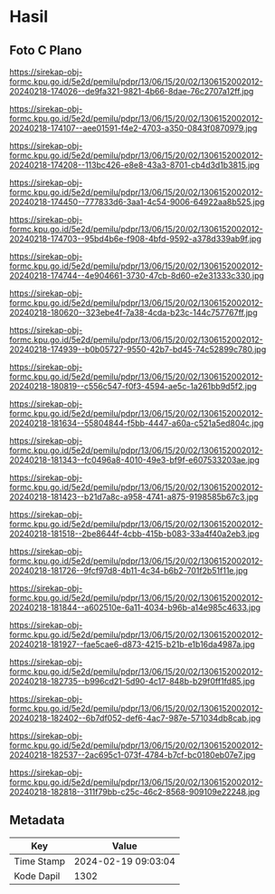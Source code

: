 # Hasil

## Foto C Plano

https://sirekap-obj-formc.kpu.go.id/5e2d/pemilu/pdpr/13/06/15/20/02/1306152002012-20240218-174026--de9fa321-9821-4b66-8dae-76c2707a12ff.jpg

https://sirekap-obj-formc.kpu.go.id/5e2d/pemilu/pdpr/13/06/15/20/02/1306152002012-20240218-174107--aee01591-f4e2-4703-a350-0843f0870979.jpg

https://sirekap-obj-formc.kpu.go.id/5e2d/pemilu/pdpr/13/06/15/20/02/1306152002012-20240218-174208--113bc426-e8e8-43a3-8701-cb4d3d1b3815.jpg

https://sirekap-obj-formc.kpu.go.id/5e2d/pemilu/pdpr/13/06/15/20/02/1306152002012-20240218-174450--777833d6-3aa1-4c54-9006-64922aa8b525.jpg

https://sirekap-obj-formc.kpu.go.id/5e2d/pemilu/pdpr/13/06/15/20/02/1306152002012-20240218-174703--95bd4b6e-f908-4bfd-9592-a378d339ab9f.jpg

https://sirekap-obj-formc.kpu.go.id/5e2d/pemilu/pdpr/13/06/15/20/02/1306152002012-20240218-174744--4e904661-3730-47cb-8d60-e2e31333c330.jpg

https://sirekap-obj-formc.kpu.go.id/5e2d/pemilu/pdpr/13/06/15/20/02/1306152002012-20240218-180620--323ebe4f-7a38-4cda-b23c-144c757767ff.jpg

https://sirekap-obj-formc.kpu.go.id/5e2d/pemilu/pdpr/13/06/15/20/02/1306152002012-20240218-174939--b0b05727-9550-42b7-bd45-74c52899c780.jpg

https://sirekap-obj-formc.kpu.go.id/5e2d/pemilu/pdpr/13/06/15/20/02/1306152002012-20240218-180819--c556c547-f0f3-4594-ae5c-1a261bb9d5f2.jpg

https://sirekap-obj-formc.kpu.go.id/5e2d/pemilu/pdpr/13/06/15/20/02/1306152002012-20240218-181634--55804844-f5bb-4447-a60a-c521a5ed804c.jpg

https://sirekap-obj-formc.kpu.go.id/5e2d/pemilu/pdpr/13/06/15/20/02/1306152002012-20240218-181343--fc0496a8-4010-49e3-bf9f-e607533203ae.jpg

https://sirekap-obj-formc.kpu.go.id/5e2d/pemilu/pdpr/13/06/15/20/02/1306152002012-20240218-181423--b21d7a8c-a958-4741-a875-9198585b67c3.jpg

https://sirekap-obj-formc.kpu.go.id/5e2d/pemilu/pdpr/13/06/15/20/02/1306152002012-20240218-181518--2be8644f-4cbb-415b-b083-33a4f40a2eb3.jpg

https://sirekap-obj-formc.kpu.go.id/5e2d/pemilu/pdpr/13/06/15/20/02/1306152002012-20240218-181726--9fcf97d8-4b11-4c34-b6b2-701f2b51f11e.jpg

https://sirekap-obj-formc.kpu.go.id/5e2d/pemilu/pdpr/13/06/15/20/02/1306152002012-20240218-181844--a602510e-6a11-4034-b96b-a14e985c4633.jpg

https://sirekap-obj-formc.kpu.go.id/5e2d/pemilu/pdpr/13/06/15/20/02/1306152002012-20240218-181927--fae5cae6-d873-4215-b21b-e1b16da4987a.jpg

https://sirekap-obj-formc.kpu.go.id/5e2d/pemilu/pdpr/13/06/15/20/02/1306152002012-20240218-182735--b996cd21-5d90-4c17-848b-b29f0ff1fd85.jpg

https://sirekap-obj-formc.kpu.go.id/5e2d/pemilu/pdpr/13/06/15/20/02/1306152002012-20240218-182402--6b7df052-def6-4ac7-987e-571034db8cab.jpg

https://sirekap-obj-formc.kpu.go.id/5e2d/pemilu/pdpr/13/06/15/20/02/1306152002012-20240218-182537--2ac695c1-073f-4784-b7cf-bc0180eb07e7.jpg

https://sirekap-obj-formc.kpu.go.id/5e2d/pemilu/pdpr/13/06/15/20/02/1306152002012-20240218-182818--311f79bb-c25c-46c2-8568-909109e22248.jpg


## Metadata

| Key        | Value               |
| ---------- | ------------------- |
| Time Stamp | 2024-02-19 09:03:04 |
| Kode Dapil | 1302                |



